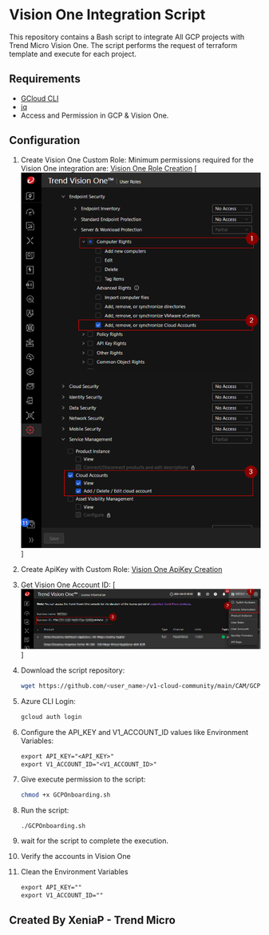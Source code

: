 # Vision One Integration Script

This repository contains a Bash script to integrate All GCP projects with Trend Micro Vision One. The script performs the request of terraform template and execute for each project.

## Requirements

- [GCloud CLI](https://cloud.google.com/sdk/docs/install)
- [jq](https://stedolan.github.io/jq/download/)
- Access and Permission in GCP & Vision One.

## Configuration

1. Create Vision One Custom Role:
    Minimum permissions required for the Vision One integration are:
    [Vision One Role Creation](https://docs.trendmicro.com/en-us/documentation/article/trend-vision-one-configuring-custom-user-roles#GUID-BED80320-70E5-47C4-9530-CC26073D469D-7dm92w)
    [![Role Permissions](../../../../CAM/Azure/Onboarding/azure-bash-all-subscription-integration/img/V1_RoleDefinition.png)]

2. Create ApiKey with Custom Role:
    [Vision One ApiKey Creation](https://docs.trendmicro.com/en-us/documentation/article/trend-vision-one-configuring-api-keys#GUID-3D3A3A3D-3D3A-4D3A-3D3A-3D3A3D3A3D3A-7dm92w)

3. Get Vision One Account ID:
    [![Vision One Account ID](../../../../CAM/Azure/Onboarding/azure-bash-all-subscription-integration/img/VisionOneAccountID.png)]

4. Download the script repository:
    ```sh
    wget https://github.com/<user_name>/v1-cloud-community/main/CAM/GCP/Onboarding/gcp-bash-all-projects-integration/GCPOnboarding.sh
    ```
5. Azure CLI Login:
    ```sh
    gcloud auth login
    ```

6. Configure the API_KEY and V1_ACCOUNT_ID values like Environment Variables:

    ```
    export API_KEY="<API_KEY>"
    export V1_ACCOUNT_ID="<V1_ACCOUNT_ID>"
    ```
7. Give execute permission to the script:
    ```sh
    chmod +x GCPOnboarding.sh
    ```
8. Run the script:
    ```sh
    ./GCPOnboarding.sh
    ```
9. wait for the script to complete the execution.
10. Verify the accounts in Vision One
11. Clean the Environment Variables
    ```
    export API_KEY=""
    export V1_ACCOUNT_ID=""
    ```

## Created By XeniaP - Trend Micro
